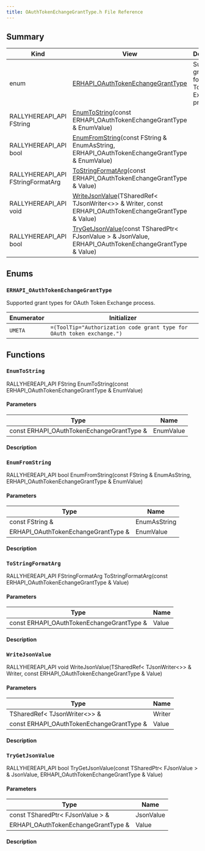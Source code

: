 ```yaml
---
title: OAuthTokenEchangeGrantType.h File Reference
---
```


## Summary
| Kind | View | Description |
|------|------|-------------|
|enum|[ERHAPI_OAuthTokenEchangeGrantType](/unreal-plugins/all/oauthtokenechangegranttype_8h/#OAuthTokenEchangeGrantType_8h_1ac547d885087641df757236f52087d98a)|Supported grant types for OAuth Token Exchange process.|
|RALLYHEREAPI_API FString|[EnumToString](/unreal-plugins/all/oauthtokenechangegranttype_8h/#OAuthTokenEchangeGrantType_8h_1a01085e480b5bcf768a7db6da24813fdd)(const ERHAPI_OAuthTokenEchangeGrantType & EnumValue)||
|RALLYHEREAPI_API bool|[EnumFromString](/unreal-plugins/all/oauthtokenechangegranttype_8h/#OAuthTokenEchangeGrantType_8h_1aae834e09ab3169b18ee1da99f0a858de)(const FString & EnumAsString, ERHAPI_OAuthTokenEchangeGrantType & EnumValue)||
|RALLYHEREAPI_API FStringFormatArg|[ToStringFormatArg](/unreal-plugins/all/oauthtokenechangegranttype_8h/#OAuthTokenEchangeGrantType_8h_1a8fda36048c8aa80a1f7aa04546bf2a42)(const ERHAPI_OAuthTokenEchangeGrantType & Value)||
|RALLYHEREAPI_API void|[WriteJsonValue](/unreal-plugins/all/oauthtokenechangegranttype_8h/#OAuthTokenEchangeGrantType_8h_1ae6f8db5f92dc6530e51e6cadb2c4900e)(TSharedRef< TJsonWriter<>> & Writer, const ERHAPI_OAuthTokenEchangeGrantType & Value)||
|RALLYHEREAPI_API bool|[TryGetJsonValue](/unreal-plugins/all/oauthtokenechangegranttype_8h/#OAuthTokenEchangeGrantType_8h_1adb283ea15458728e8f251000a76dad30)(const TSharedPtr< FJsonValue > & JsonValue, ERHAPI_OAuthTokenEchangeGrantType & Value)||
## Enums




### `ERHAPI_OAuthTokenEchangeGrantType` <a id="OAuthTokenEchangeGrantType_8h_1ac547d885087641df757236f52087d98a"></a>
Supported grant types for OAuth Token Exchange process.



| Enumerator | Initializer|
|------------|------------|
|`UMETA`|`=(ToolTip="Authorization code grant type for OAuth token exchange.")`|



## Functions



### `EnumToString` <a id="OAuthTokenEchangeGrantType_8h_1a01085e480b5bcf768a7db6da24813fdd"></a>

RALLYHEREAPI_API FString EnumToString(const ERHAPI_OAuthTokenEchangeGrantType & EnumValue)

#### Parameters

| Type | Name |
|------|------|
|const ERHAPI_OAuthTokenEchangeGrantType &|EnumValue|

#### Description






### `EnumFromString` <a id="OAuthTokenEchangeGrantType_8h_1aae834e09ab3169b18ee1da99f0a858de"></a>

RALLYHEREAPI_API bool EnumFromString(const FString & EnumAsString, ERHAPI_OAuthTokenEchangeGrantType & EnumValue)

#### Parameters

| Type | Name |
|------|------|
|const FString &|EnumAsString|
|ERHAPI_OAuthTokenEchangeGrantType &|EnumValue|

#### Description






### `ToStringFormatArg` <a id="OAuthTokenEchangeGrantType_8h_1a8fda36048c8aa80a1f7aa04546bf2a42"></a>

RALLYHEREAPI_API FStringFormatArg ToStringFormatArg(const ERHAPI_OAuthTokenEchangeGrantType & Value)

#### Parameters

| Type | Name |
|------|------|
|const ERHAPI_OAuthTokenEchangeGrantType &|Value|

#### Description






### `WriteJsonValue` <a id="OAuthTokenEchangeGrantType_8h_1ae6f8db5f92dc6530e51e6cadb2c4900e"></a>

RALLYHEREAPI_API void WriteJsonValue(TSharedRef< TJsonWriter<>> & Writer, const ERHAPI_OAuthTokenEchangeGrantType & Value)

#### Parameters

| Type | Name |
|------|------|
|TSharedRef< TJsonWriter<>> &|Writer|
|const ERHAPI_OAuthTokenEchangeGrantType &|Value|

#### Description






### `TryGetJsonValue` <a id="OAuthTokenEchangeGrantType_8h_1adb283ea15458728e8f251000a76dad30"></a>

RALLYHEREAPI_API bool TryGetJsonValue(const TSharedPtr< FJsonValue > & JsonValue, ERHAPI_OAuthTokenEchangeGrantType & Value)

#### Parameters

| Type | Name |
|------|------|
|const TSharedPtr< FJsonValue > &|JsonValue|
|ERHAPI_OAuthTokenEchangeGrantType &|Value|

#### Description








